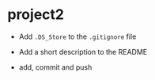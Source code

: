 # project2

- Add `.DS_Store` to the `.gitignore` file 

- Add a short description to the README 

- add, commit and push
